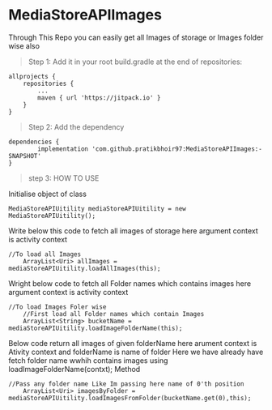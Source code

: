 # MediaStoreAPIImages
Through This Repo you can easily get all Images of storage or Images folder wise also

> Step 1: Add it in your root build.gradle at the end of repositories:


	allprojects {
		repositories {
			...
			maven { url 'https://jitpack.io' }
		}
	}
	
>Step 2: Add the dependency


	dependencies {
	        implementation 'com.github.pratikbhoir97:MediaStoreAPIImages:-SNAPSHOT'
	}
	
>step 3: HOW TO USE

Initialise object of class
	
	MediaStoreAPIUitility mediaStoreAPIUitility = new MediaStoreAPIUitility();
	
Write below this code to fetch all images of storage
	here argument context is activity context
	
	//To load all Images
        ArrayList<Uri> allImages = mediaStoreAPIUitility.loadAllImages(this);


Wright below code to fetch all Folder names which contains images
	here argument context is activity context
	
	//To load Images Foler wise
        //First load all Folder names which contain Images
        ArrayList<String> bucketName = mediaStoreAPIUitility.loadImageFolderName(this);

Below code return all images of given folderName
	here arument context is Ativity context and folderName is name of folder
	Here we have already have fetch folder name wwhih contains images using loadImageFolderName(contxt); Method	
	
	
	//Pass any folder name Like Im passing here name of 0'th position
        ArrayList<Uri> imagesByFolder = mediaStoreAPIUitility.loadImagesFromFolder(bucketName.get(0),this);
